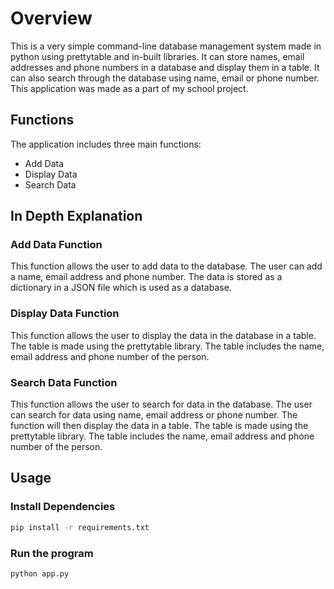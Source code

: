 # Overview
This is a very simple command-line database management system made in python using prettytable and in-built libraries. It can store names, email addresses and phone numbers in a database and display them in a table. It can also search through the database using name, email or phone number. This application was made as a part of my school project.

## Functions
The application includes three main functions:
* Add Data
* Display Data
* Search Data

## In Depth Explanation
### Add Data Function
This function allows the user to add data to the database. The user can add a name, email address and phone number. The data is stored as a dictionary in a JSON file which is used as a database.

### Display Data Function
This function allows the user to display the data in the database in a table. The table is made using the prettytable library. The table includes the name, email address and phone number of the person.

### Search Data Function
This function allows the user to search for data in the database. The user can search for data using name, email address or phone number. The function will then display the data in a table. The table is made using the prettytable library. The table includes the name, email address and phone number of the person.

## Usage
### Install Dependencies
```bash 
pip install -r requirements.txt
```

### Run the program
```bash
python app.py
```
